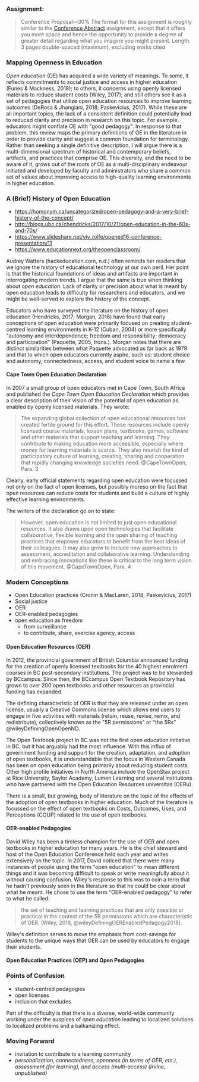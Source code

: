 ### Assignment:

> Conference Proposal—30%
The format for this assignment is roughly similar to the [Conference Abstract](http://grav.madland.ca/blog/conference-abstract-submitted) assignment, except that it offers you more space and hence the opportunity to provide a degree of greater detail regarding what you imagine you might present.
Length: 3 pages double-spaced (maximum), excluding works cited


### Mapping Openness in Education

*Open education* (OE) has acquired a wide variety of meanings. To some, it reflects commitments to social justice and access in higher education (Funes & Mackness, 2018); to others, it concerns using openly licensed materials to reduce student costs (Wiley, 2017); and still others see it as a set of pedagogies that utilize open education resources to improve learning outcomes (DeRosa & Jhangiani, 2018; Paskevicius, 2017). While these are all important topics, the lack of a consistent definition could potentially lead to reduced clarity and precision in research on this topic. For example, educators might conflate OE with "good pedagogy". In response to that problem, this review maps the primary definitions of OE in the literature in order to provide clarity and suggest a common foundation for terminology. Rather than seeking a single definitive description, I will argue there is a multi-dimensional spectrum of historical and contemporary beliefs, artifacts, and practices that comprise OE. This diversity, and the need to be aware of it, grows out of the roots of OE as a multi-disciplinary endeavour initiated and developed by faculty and administrators who share a common set of values about improving access to high-quality learning environments in higher education.

### A (Brief) History of Open Education
- https://homonym.ca/uncategorized/open-pedagogy-and-a-very-brief-history-of-the-concept/
- http://blogs.ubc.ca/chendricks/2017/10/21/open-education-in-the-60s-and-70s/
- https://www.slideshare.net/viv_rolfe/opened16-conference-presentation/11
- https://www.educationnext.org/theopenclassroom/

Audrey Watters (hackeducation.com, n.d.) often reminds her readers that we ignore the history of educational technology at our own peril. Her point is that the historical foundations of ideas and artifacts are important in interrogating modern trends. I argue that the same is true when thinking about *open education*. Lack of clarity or precision about what is meant by open education leads to difficulty for researchers and educators, and we might be well-served to explore the history of the concept.

Educators who have surveyed the literature on the history of open education (Hendricks, 2017; Morgan, 2016) have found that early conceptions of open education were primarily focused on creating student-centred learning environments in K-12 (Cuban, 2004) or more specifically "autonomy and interdependence; freedom and responsibility; democracy and participation" (Paquette, 2005, *trans.*). Morgan notes that there are distinct similarities between what Paquette advocated as far back as 1979 and that to which open educators currently aspire, such as: student choice and autonomy, connectedness, access, and student voice to name a few.

#### Cape Town Open Education Declaration

In 2007 a small group of open educators met in Cape Town, South Africa and published the *Cape Town Open Education Declaration* which provides a clear description of their vision of the potential of open education as enabled by openly licensed materials. They wrote:

>The expanding global collection of open educational resources has created fertile ground for this effort. These resources include openly licensed course materials, lesson plans, textbooks, games, software and other materials that support teaching and learning. They contribute to making education more accessible, especially where money for learning materials is scarce. They also nourish the kind of participatory culture of learning, creating, sharing and cooperation that rapidly changing knowledge societies need. @CapeTownOpen, Para. 3

Clearly, early official statements regarding open education were focussed not only on the fact of open licenses, but possibly moreso on the fact that open resources can reduce costs for students and build a culture of highly effective learning environments.

The writers of the declaration go on to state:

>However, open education is not limited to just open educational resources. It also draws upon open technologies that facilitate collaborative, flexible learning and the open sharing of teaching practices that empower educators to benefit from the best ideas of their colleagues. It may also grow to include new approaches to assessment, accreditation and collaborative learning. Understanding and embracing innovations like these is critical to the long term vision of this movement. @CapeTownOpen, Para. 4



### Modern Conceptions
- Open Education practices (Cronin & MacLaren, 2018, Paskevicius, 2017)
- Social justice
- OER
- OER-enabled pedagogies
- open education as freedom
  - from surveillance
  - to contribute, share, exercise agency, access

#### Open Education Resources (OER)

In 2012, the provincial government of British Columbia announced funding for the creation of openly licensed textbooks for the 40 highest enrolment courses in BC post-secondary institutions. The project was to be stewarded by BCcampus. Since then, the BCcampus Open Textbook Repository has grown to over 200 open textbooks and other resources as provincial funding has expanded.

The defining characteristic of OER is that they are released under an open license, usually a Creative Commons license which allows end users to engage in five activities with materials (retain, reuse, revise, remix, and redistribute), collectively known as the "5R permissions" or "the 5Rs" @wileyDefiningOpenOpenND.

The Open Textbook project in BC was not the first open education initiative in BC, but it has arguably had the most influence. With this influx of government funding and support for the creation, adaptation, and adoption of open textbooks, it is understandable that the focus in Western Canada has been on open education being primarily about reducing student costs. Other high profile initiatives in North America include the OpenStax project at Rice University, Saylor Academy, Lumen Learning and several institutions who have partnered with the Open Education Resources universitas (OERu).

There is a small, but growing, body of literature on the topic of the effects of the adoption of open textbooks in higher education. Much of the literature is focussed on the effect of open textbooks on Costs, Outcomes, Uses, and Perceptions (COUP) related to the use of open textbooks.

#### OER-enabled Pedagogies

David Wiley has been a tireless champion for the use of OER and open textbooks in higher education for many years. He is the chief steward and host of the Open Education Conference held each year and writes extensively on the topic. In 2017, David noticed that there were many instances of people using the term "open education" to mean different things and it was becoming difficult to speak or write meaningfully about it without causing confusion. Wiley's response to this was to coin a term that he hadn't previously seen in the literature so that he could be clear about what he meant. He chose to use the term "OER-enabled pedagogy" to refer to what he called:

> the set of teaching and learning practices that are only possible or practical in the context of the 5R permissions which are characteristic of OER. (Wiley, 2018, @wileyDefiningOEREnabledPedagogy2018).

Wiley's definition serves to move the emphasis from cost-savings for students to the unique ways that OER can be used by educators to engage their students.

#### Open Education Practices (OEP) and Open Pedagogies


### Points of Confusion
 - student-centred pedagogies
 - open licenses
 - inclusion that excludes

 Part of the difficulty is that there is a diverse, world-wide community working under the auspices of *open education* leading to localized solutions to localized problems and a balkanizing effect.

### Moving Forward
- invitation to contribute to a learning community
- *personalization, connectedness, openness (in terms of OER, etc.), assessment (for learning), and access (multi-access) (Irvine, unpublished)*
